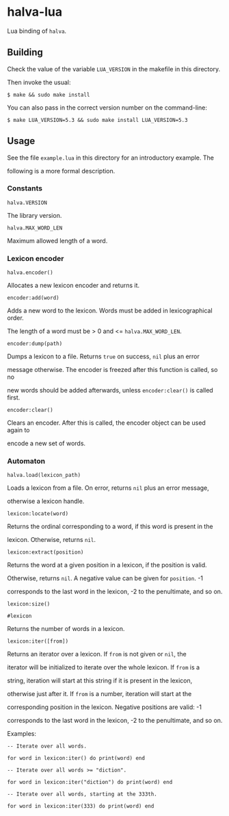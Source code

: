 # halva-lua



Lua binding of `halva`.



## Building



Check the value of the variable `LUA_VERSION` in the makefile in this directory.

Then invoke the usual:



    $ make && sudo make install



You can also pass in the correct version number on the command-line:



    $ make LUA_VERSION=5.3 && sudo make install LUA_VERSION=5.3



## Usage



See the file `example.lua` in this directory for an introductory example. The

following is a more formal description.



### Constants



`halva.VERSION`  

The library version.



`halva.MAX_WORD_LEN`  

Maximum allowed length of a word.



### Lexicon encoder



`halva.encoder()`  

Allocates a new lexicon encoder and returns it.



`encoder:add(word)`  

Adds a new word to the lexicon. Words must be added in lexicographical order.

The length of a word must be > 0 and <= `halva.MAX_WORD_LEN`.



`encoder:dump(path)`  

Dumps a lexicon to a file. Returns `true` on success, `nil` plus an error

message otherwise. The encoder is freezed after this function is called, so no

new words should be added afterwards, unless `encoder:clear()` is called first.



`encoder:clear()`  

Clears an encoder. After this is called, the encoder object can be used again to

encode a new set of words.



### Automaton



`halva.load(lexicon_path)`  

Loads a lexicon from a file. On error, returns `nil` plus an error message,

otherwise a lexicon handle.



`lexicon:locate(word)`  

Returns the ordinal corresponding to a word, if this word is present in the

lexicon. Otherwise, returns `nil`.



`lexicon:extract(position)`  

Returns the word at a given position in a lexicon, if the position is valid.

Otherwise, returns `nil`. A negative value can be given for `position`. -1

corresponds to the last word in the lexicon, -2 to the penultimate, and so on.



`lexicon:size()`  

`#lexicon`  

Returns the number of words in a lexicon.



`lexicon:iter([from])`  

Returns an iterator over a lexicon. If `from` is not given or `nil`, the

iterator will be initialized to iterate over the whole lexicon. If `from` is a

string, iteration will start at this string if it is present in the lexicon,

otherwise just after it. If `from` is a number, iteration will start at the

corresponding position in the lexicon. Negative positions are valid: -1

corresponds to the last word in the lexicon, -2 to the penultimate, and so on.  

Examples:



    -- Iterate over all words.

    for word in lexicon:iter() do print(word) end

    -- Iterate over all words >= "diction".

    for word in lexicon:iter("diction") do print(word) end

    -- Iterate over all words, starting at the 333th.

    for word in lexicon:iter(333) do print(word) end

